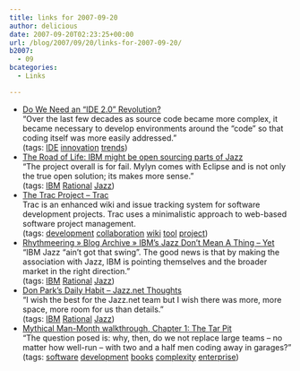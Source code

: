 ```yaml
---
title: links for 2007-09-20
author: delicious
date: 2007-09-20T02:23:25+00:00
url: /blog/2007/09/20/links-for-2007-09-20/
b2007:
  - 09
bcategories:
  - Links

---
```

  * <div>
      <a href="http://www.theserverside.com/news/thread.tss?thread_id=46941">Do We Need an &#8220;IDE 2.0&#8221; Revolution?</a>
    </div>
    
    <div>
      &#8220;Over the last few decades as source code became more complex, it became necessary to develop environments around the &#8220;code&#8221; so that coding itself was more easily addressed.&#8221;
    </div>
    
    <div>
      (tags: <a href="http://del.icio.us/frodenas/IDE">IDE</a> <a href="http://del.icio.us/frodenas/innovation">innovation</a> <a href="http://del.icio.us/frodenas/trends">trends</a>)
    </div>

  * <div>
      <a href="http://www.kyleshank.com/articles/2007/8/24/ibm-might-be-open-sourcing-parts-of-jazz">The Road of Life: IBM might be open sourcing parts of Jazz</a>
    </div>
    
    <div>
      &#8220;The project overall is for fail. Mylyn comes with Eclipse and is not only the true open solution; its makes more sense.&#8221;
    </div>
    
    <div>
      (tags: <a href="http://del.icio.us/frodenas/IBM">IBM</a> <a href="http://del.icio.us/frodenas/Rational">Rational</a> <a href="http://del.icio.us/frodenas/Jazz">Jazz</a>)
    </div>

  * <div>
      <a href="http://trac.edgewall.org/">The Trac Project &#8211; Trac</a>
    </div>
    
    <div>
      Trac is an enhanced wiki and issue tracking system for software development projects. Trac uses a minimalistic approach to web-based software project management.
    </div>
    
    <div>
      (tags: <a href="http://del.icio.us/frodenas/development">development</a> <a href="http://del.icio.us/frodenas/collaboration">collaboration</a> <a href="http://del.icio.us/frodenas/wiki">wiki</a> <a href="http://del.icio.us/frodenas/tool">tool</a> <a href="http://del.icio.us/frodenas/project">project</a>)
    </div>

  * <div>
      <a href="http://www.rhythmeering.com/2007/07/09/ibms-jazz-dont-mean-a-thing-yet/">Rhythmeering » Blog Archive » IBM&#8217;s Jazz Don&#8217;t Mean A Thing &#8211; Yet</a>
    </div>
    
    <div>
      &#8220;IBM Jazz “ain’t got that swing”. The good news is that by making the association with Jazz, IBM is pointing themselves and the broader market in the right direction.&#8221;
    </div>
    
    <div>
      (tags: <a href="http://del.icio.us/frodenas/IBM">IBM</a> <a href="http://del.icio.us/frodenas/Rational">Rational</a> <a href="http://del.icio.us/frodenas/Jazz">Jazz</a>)
    </div>

  * <div>
      <a href="http://www.docuverse.com/blog/donpark/2007/06/11/jazznet-thoughts">Don Park&#8217;s Daily Habit &#8211; Jazz.net Thoughts</a>
    </div>
    
    <div>
      &#8220;I wish the best for the Jazz.net team but I wish there was more, more space, more room for us than details.&#8221;
    </div>
    
    <div>
      (tags: <a href="http://del.icio.us/frodenas/IBM">IBM</a> <a href="http://del.icio.us/frodenas/Rational">Rational</a> <a href="http://del.icio.us/frodenas/Jazz">Jazz</a>)
    </div>

  * <div>
      <a href="http://www.theserverside.com/news/thread.tss?thread_id=46925">Mythical Man-Month walkthrough, Chapter 1: The Tar Pit</a>
    </div>
    
    <div>
      &#8220;The question posed is: why, then, do we not replace large teams – no matter how well-run – with two and a half men coding away in garages?&#8221;
    </div>
    
    <div>
      (tags: <a href="http://del.icio.us/frodenas/software">software</a> <a href="http://del.icio.us/frodenas/development">development</a> <a href="http://del.icio.us/frodenas/books">books</a> <a href="http://del.icio.us/frodenas/complexity">complexity</a> <a href="http://del.icio.us/frodenas/enterprise">enterprise</a>)
    </div>